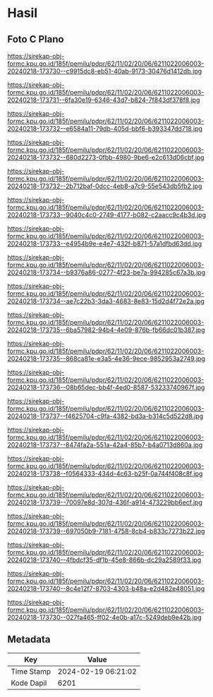 # Hasil

## Foto C Plano

https://sirekap-obj-formc.kpu.go.id/185f/pemilu/pdpr/62/11/02/20/06/6211022006003-20240218-173730--c9915dc8-eb51-40ab-9173-30476d1412db.jpg

https://sirekap-obj-formc.kpu.go.id/185f/pemilu/pdpr/62/11/02/20/06/6211022006003-20240218-173731--6fa30e19-6346-43d7-b824-7f843df378f8.jpg

https://sirekap-obj-formc.kpu.go.id/185f/pemilu/pdpr/62/11/02/20/06/6211022006003-20240218-173732--e6584a11-79db-405d-bbf6-b393347dd718.jpg

https://sirekap-obj-formc.kpu.go.id/185f/pemilu/pdpr/62/11/02/20/06/6211022006003-20240218-173732--680d2273-0fbb-4980-9be6-e2c613d06cbf.jpg

https://sirekap-obj-formc.kpu.go.id/185f/pemilu/pdpr/62/11/02/20/06/6211022006003-20240218-173732--2b712baf-0dcc-4eb8-a7c9-55e543db5fb2.jpg

https://sirekap-obj-formc.kpu.go.id/185f/pemilu/pdpr/62/11/02/20/06/6211022006003-20240218-173733--9040c4c0-2749-4177-b082-c2aacc9c4b3d.jpg

https://sirekap-obj-formc.kpu.go.id/185f/pemilu/pdpr/62/11/02/20/06/6211022006003-20240218-173733--e4954b9e-e4e7-432f-b871-57a1dfbd63dd.jpg

https://sirekap-obj-formc.kpu.go.id/185f/pemilu/pdpr/62/11/02/20/06/6211022006003-20240218-173734--b9376a86-0277-4f23-be7a-994285c67a3b.jpg

https://sirekap-obj-formc.kpu.go.id/185f/pemilu/pdpr/62/11/02/20/06/6211022006003-20240218-173734--ae7c22b3-3da3-4683-8e83-15d2d4f72e2a.jpg

https://sirekap-obj-formc.kpu.go.id/185f/pemilu/pdpr/62/11/02/20/06/6211022006003-20240218-173735--6ba57982-94b4-4e09-876b-fb66dc01b387.jpg

https://sirekap-obj-formc.kpu.go.id/185f/pemilu/pdpr/62/11/02/20/06/6211022006003-20240218-173735--868ca81e-e3a5-4e36-9ece-9852953a2749.jpg

https://sirekap-obj-formc.kpu.go.id/185f/pemilu/pdpr/62/11/02/20/06/6211022006003-20240218-173736--08b65dec-bb4f-4ed0-8587-53233740967f.jpg

https://sirekap-obj-formc.kpu.go.id/185f/pemilu/pdpr/62/11/02/20/06/6211022006003-20240218-173737--f4625704-c9fa-4382-bd3a-b314c5d522d8.jpg

https://sirekap-obj-formc.kpu.go.id/185f/pemilu/pdpr/62/11/02/20/06/6211022006003-20240218-173737--8474fa2a-551a-42a4-85b7-b4a0713d860a.jpg

https://sirekap-obj-formc.kpu.go.id/185f/pemilu/pdpr/62/11/02/20/06/6211022006003-20240218-173738--f0564333-434d-4c63-b25f-0a744f408c8f.jpg

https://sirekap-obj-formc.kpu.go.id/185f/pemilu/pdpr/62/11/02/20/06/6211022006003-20240218-173739--70097e8d-307d-436f-a914-473229bb6ecf.jpg

https://sirekap-obj-formc.kpu.go.id/185f/pemilu/pdpr/62/11/02/20/06/6211022006003-20240218-173739--697050b9-7181-4758-8cb4-b833c7273b22.jpg

https://sirekap-obj-formc.kpu.go.id/185f/pemilu/pdpr/62/11/02/20/06/6211022006003-20240218-173740--4fbdcf35-df1b-45e8-866b-dc29a2589f33.jpg

https://sirekap-obj-formc.kpu.go.id/185f/pemilu/pdpr/62/11/02/20/06/6211022006003-20240218-173740--8c4e12f7-8703-4303-b48a-e2d482e48051.jpg

https://sirekap-obj-formc.kpu.go.id/185f/pemilu/pdpr/62/11/02/20/06/6211022006003-20240218-173730--027fa465-ff02-4e0b-a17c-5249deb9e42b.jpg


## Metadata

| Key        | Value               |
| ---------- | ------------------- |
| Time Stamp | 2024-02-19 06:21:02 |
| Kode Dapil | 6201                |



